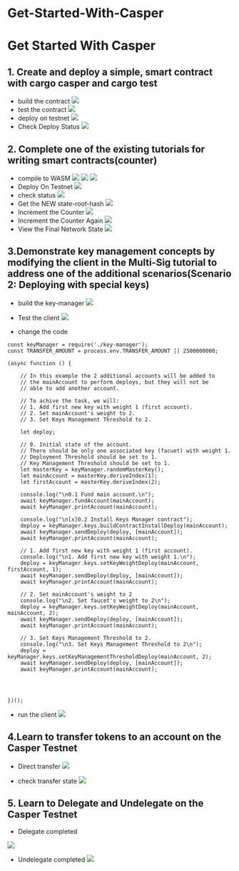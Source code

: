 # Get-Started-With-Casper

# Get Started With Casper

## 1. Create and deploy a simple, smart contract with cargo casper and cargo test
* build the contract
![](imgs/build.png)
* test the contract
![](imgs/test.png)
* deploy on testnet
![](imgs/deploy.png)
* Check Deploy Status
![](imgs/check.png)
## 2. Complete one of the existing tutorials for writing smart contracts(counter)
* compile to WASM
![](imgs/prepare1.png)
![](imgs/prepare2.png)
![](imgs/prepare3.png)
* Deploy On Testnet
![](imgs/counter-deploy.png)
* check status
![](imgs/get-deploy.png)
* Get the NEW state-root-hash
![](imgs/hash.png)
* Increment the Counter
![](imgs/in.png)
* Increment the Counter Again
![](imgs/again.png)
* View the Final Network State
![](imgs/final.png)
## 3.Demonstrate key management concepts by modifying the client in the Multi-Sig tutorial to address one of the additional scenarios(Scenario 2: Deploying with special keys)


* build the key-manager
![](imgs/keys-manage.png)
* Test the client
![](imgs/test-client.png)

* change the code 
```
const keyManager = require('./key-manager');
const TRANSFER_AMOUNT = process.env.TRANSFER_AMOUNT || 2500000000;

(async function () {
    
    // In this example the 2 additional accounts will be added to 
    // the mainAccount to perform deploys, but they will not be 
    // able to add another account. 
    
    // To achive the task, we will:
    // 1. Add first new key with weight 1 (first account).
    // 2. Set mainAccount's weight to 2.
    // 3. Set Keys Management Threshold to 2.

    let deploy;

    // 0. Initial state of the account.
    // There should be only one associated key (facuet) with weight 1.
    // Deployment Threshold should be set to 1.
    // Key Management Threshold should be set to 1.
    let masterKey = keyManager.randomMasterKey();
    let mainAccount = masterKey.deriveIndex(1);
    let firstAccount = masterKey.deriveIndex(2);

    console.log("\n0.1 Fund main account.\n");
    await keyManager.fundAccount(mainAccount);
    await keyManager.printAccount(mainAccount);
    
    console.log("\n[x]0.2 Install Keys Manager contract");
    deploy = keyManager.keys.buildContractInstallDeploy(mainAccount);
    await keyManager.sendDeploy(deploy, [mainAccount]);
    await keyManager.printAccount(mainAccount);

    // 1. Add first new key with weight 1 (first account).
    console.log("\n1. Add first new key with weight 1.\n");
    deploy = keyManager.keys.setKeyWeightDeploy(mainAccount, firstAccount, 1);
    await keyManager.sendDeploy(deploy, [mainAccount]);
    await keyManager.printAccount(mainAccount);
   
    // 2. Set mainAccount's weight to 2
    console.log("\n2. Set faucet's weight to 2\n");
    deploy = keyManager.keys.setKeyWeightDeploy(mainAccount, mainAccount, 2);
    await keyManager.sendDeploy(deploy, [mainAccount]);
    await keyManager.printAccount(mainAccount);
    
    // 3. Set Keys Management Threshold to 2.
    console.log("\n3. Set Keys Management Threshold to 2\n");
    deploy = keyManager.keys.setKeyManagementThresholdDeploy(mainAccount, 2);
    await keyManager.sendDeploy(deploy, [mainAccount]);
    await keyManager.printAccount(mainAccount);
    

 
 
})();

```

* run the client
![](imgs/scenario.png)

## 4.Learn to transfer tokens to an account on the Casper Testnet
* Direct transfer
![](imgs/transfer.png)

* check transfer state
![](imgs/state.png)



## 5. Learn to Delegate and Undelegate on the Casper Testnet


* Delegate completed

![](imgs/delegation.png)
* Undelegate completed
![](imgs/undelegation.png)

